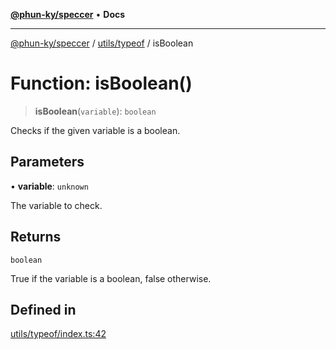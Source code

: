 [**@phun-ky/speccer**](../../../README.md) • **Docs**

***

[@phun-ky/speccer](../../../README.md) / [utils/typeof](../README.md) / isBoolean

# Function: isBoolean()

> **isBoolean**(`variable`): `boolean`

Checks if the given variable is a boolean.

## Parameters

• **variable**: `unknown`

The variable to check.

## Returns

`boolean`

True if the variable is a boolean, false otherwise.

## Defined in

[utils/typeof/index.ts:42](https://github.com/phun-ky/speccer/blob/main/src/utils/typeof/index.ts#L42)
